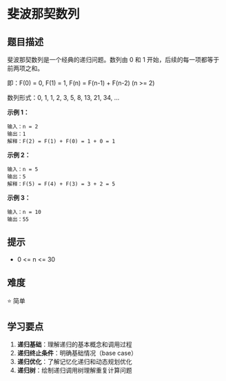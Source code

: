 # 斐波那契数列

## 题目描述

斐波那契数列是一个经典的递归问题。数列由 0 和 1 开始，后续的每一项都等于前两项之和。

即：F(0) = 0, F(1) = 1, F(n) = F(n-1) + F(n-2) (n >= 2)

数列形式：0, 1, 1, 2, 3, 5, 8, 13, 21, 34, ...

**示例 1：**
```
输入：n = 2
输出：1
解释：F(2) = F(1) + F(0) = 1 + 0 = 1
```

**示例 2：**
```
输入：n = 5
输出：5
解释：F(5) = F(4) + F(3) = 3 + 2 = 5
```

**示例 3：**
```
输入：n = 10
输出：55
```

## 提示

- 0 <= n <= 30

## 难度

⭐ 简单

## 学习要点

1. **递归基础**：理解递归的基本概念和调用过程
2. **递归终止条件**：明确基础情况（base case）
3. **递归优化**：了解记忆化递归和动态规划优化
4. **递归树**：绘制递归调用树理解重复计算问题

